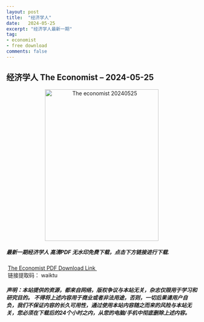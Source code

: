 ```yaml
---
layout: post
title:  "经济学人"
date:   2024-05-25
excerpt: "经济学人最新一期"
tag:
- economist
- free download
comments: false
---
```


## 经济学人 The Economist – 2024-05-25


<div align="center">
<img src="https://i.postimg.cc/wB7PDJbz/TE-2024-05-25-00.png" alt="The economist 20240525" border="0" width = 300 height = 400 /> 
</div>


 <h5>最新一期经济学人 高清PDF 无水印免费下载，点击下方链接进行下载. </h5>
 
  <a href="https://wwk.lanzout.com/id9t82000dbc">The Economist PDF Download Link </a>  
  <br/>
  链接提取码： waiktu
 
##### 声明：本站提供的资源，都来自网络，版权争议与本站无关，杂志仅限用于学习和研究目的。 不得将上述内容用于商业或者非法用途，否则，一切后果请用户自负，我们不保证内容的长久可用性，通过使用本站内容随之而来的风险与本站无关，您必须在下载后的24个小时之内，从您的电脑/手机中彻底删除上述内容。
 
